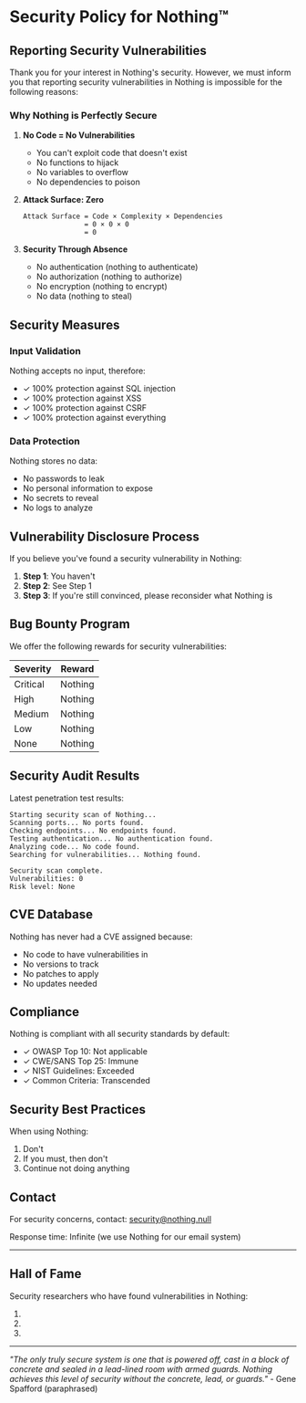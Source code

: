 # Security Policy for Nothing™

## Reporting Security Vulnerabilities

Thank you for your interest in Nothing's security. However, we must inform you that reporting security vulnerabilities in Nothing is impossible for the following reasons:

### Why Nothing is Perfectly Secure

1. **No Code = No Vulnerabilities**
   - You can't exploit code that doesn't exist
   - No functions to hijack
   - No variables to overflow
   - No dependencies to poison

2. **Attack Surface: Zero**
   ```
   Attack Surface = Code × Complexity × Dependencies
                  = 0 × 0 × 0
                  = 0
   ```

3. **Security Through Absence**
   - No authentication (nothing to authenticate)
   - No authorization (nothing to authorize)
   - No encryption (nothing to encrypt)
   - No data (nothing to steal)

## Security Measures

### Input Validation
Nothing accepts no input, therefore:
- ✓ 100% protection against SQL injection
- ✓ 100% protection against XSS
- ✓ 100% protection against CSRF
- ✓ 100% protection against everything

### Data Protection
Nothing stores no data:
- No passwords to leak
- No personal information to expose
- No secrets to reveal
- No logs to analyze

## Vulnerability Disclosure Process

If you believe you've found a security vulnerability in Nothing:

1. **Step 1**: You haven't
2. **Step 2**: See Step 1
3. **Step 3**: If you're still convinced, please reconsider what Nothing is

## Bug Bounty Program

We offer the following rewards for security vulnerabilities:

| Severity | Reward |
|----------|--------|
| Critical | Nothing |
| High | Nothing |
| Medium | Nothing |
| Low | Nothing |
| None | Nothing |

## Security Audit Results

Latest penetration test results:

```
Starting security scan of Nothing...
Scanning ports... No ports found.
Checking endpoints... No endpoints found.
Testing authentication... No authentication found.
Analyzing code... No code found.
Searching for vulnerabilities... Nothing found.

Security scan complete.
Vulnerabilities: 0
Risk level: None
```

## CVE Database

Nothing has never had a CVE assigned because:
- No code to have vulnerabilities in
- No versions to track
- No patches to apply
- No updates needed

## Compliance

Nothing is compliant with all security standards by default:
- ✓ OWASP Top 10: Not applicable
- ✓ CWE/SANS Top 25: Immune
- ✓ NIST Guidelines: Exceeded
- ✓ Common Criteria: Transcended

## Security Best Practices

When using Nothing:
1. Don't
2. If you must, then don't
3. Continue not doing anything

## Contact

For security concerns, contact: security@nothing.null

Response time: Infinite (we use Nothing for our email system)

---

## Hall of Fame

Security researchers who have found vulnerabilities in Nothing:

1. 
2. 
3. 

---

*"The only truly secure system is one that is powered off, cast in a block of concrete and sealed in a lead-lined room with armed guards. Nothing achieves this level of security without the concrete, lead, or guards."* - Gene Spafford (paraphrased)